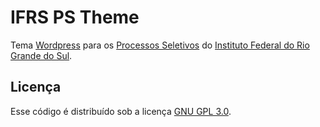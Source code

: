 # IFRS PS Theme

Tema [Wordpress](https://wordpress.org/) para os [Processos Seletivos](http://ingresso.ifrs.edu.br/) do [Instituto Federal do Rio Grande do Sul](http://ifrs.edu.br/).

## Licença

Esse código é distribuído sob a licença [GNU GPL 3.0](http://www.gnu.org/licenses/gpl-3.0.txt).
